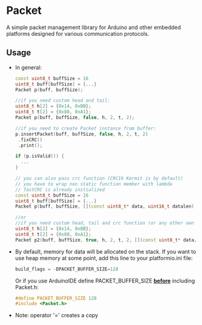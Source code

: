 # Packet

A simple packet management library for Arduino and other embedded platforms designed for various communication protocols.

## Usage

- In general:
  ```cpp
  const uint8_t buffSize = 16
  uint8_t buff[buffSize] = {...}  
  Packet p(buff, buffSize);

  //if you need custom head and tail:
  uint8_t h[2] = {0x14, 0xBB};
  uint8_t t[2] = {0x88, 0xA1};
  Packet p(buff, buffSize, false, h, 2, t, 2);

  //if you need to create Packet instance from buffer:
  p.insertPacket(buff, buffSize, false, h, 2, t, 2)
   .fixCRC()
   .print();

  if (p.isValid()) {
    ...
  }
  ```

  ```cpp
  // you can also pass crc function (CRC16 Kermit is by default)
  // you have to wrap non static function member with lambda
  // fastCRC is already initialized
  const uint8_t buffSize = 16
  uint8_t buff[buffSize] = {...}  
  Packet p(buff, buffSize, [](const uint8_t* data, uint16_t datalen) {return fastCRC.modbus(data, datalen);});

  //or
  //if you need custom head, tail and crc function (or any other own custom data integrity check function)
  uint8_t h[2] = {0x14, 0xBB};
  uint8_t t[2] = {0x88, 0xA1};
  Packet p2(buff, buffSize, true, h, 2, t, 2, [](const uint8_t* data, uint16_t datalen) {return fastCRC.modbus(data, datalen);});
  ```

- By default, memory for data will be allocated on the stack. If you want to use heap memory at some point, add this line to your platformio.ini file:

  ```ts
  build_flags = -DPACKET_BUFFER_SIZE=128
  ```

  Or if you use ArduinoIDE define PACKET_BUFFER_SIZE <u>**before**</u> including Packet.h:

  ```cpp
  #define PACKET_BUFFER_SIZE 128
  #include <Packet.h>
  ```


- Note: operator '=' creates a copy